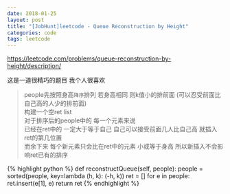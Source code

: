 ```yaml
---
date: 2018-01-25
layout: post
title: "[JobHunt]leetcode - Queue Reconstruction by Height"
categories: code
tags: leetcode
---
```


https://leetcode.com/problems/queue-reconstruction-by-height/description/   

<!--more-->

这是一道很精巧的题目 我个人很喜欢   


> people先按照身高`降序`排列 若身高相同 则k值小的排前面 (可以忍受前面比自己高的人少的排前面)   
> 构建一个空ret list   
> 对于排序后的people中的 每一个元素来说   
> 已经在ret中的 一定大于等于自己 自己可以接受前面几人比自己高 就插入ret的第几位置     
> 而余下来 每个新元素只会比在ret中的元素 小或等于身高 所以新插入不会影响ret已有的排序   

{% highlight python %}
def reconstructQueue(self, people):
    people = sorted(people, key=lambda (h, k): (-h, k))
    ret = []
    for e in people:
        ret.insert(e[1], e)
    return ret
{%  endhighlight %}